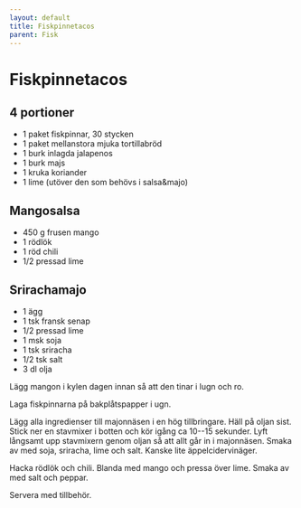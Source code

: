 ```yaml
---
layout: default
title: Fiskpinnetacos
parent: Fisk
---
```

# Fiskpinnetacos

## 4 portioner

-   1 paket fiskpinnar, 30 stycken
-   1 paket mellanstora mjuka tortillabröd
-   1 burk inlagda jalapenos
-   1 burk majs
-   1 kruka koriander
-   1 lime (utöver den som behövs i salsa&majo)

## Mangosalsa

-   450 g frusen mango
-   1 rödlök
-   1 röd chili
-   1/2 pressad lime

## Srirachamajo

-   1 ägg
-   1 tsk fransk senap
-   1/2 pressad lime
-   1 msk soja
-   1 tsk sriracha
-   1/2 tsk salt
-   3 dl olja

Lägg mangon i kylen dagen innan så att den tinar i lugn och ro.

Laga fiskpinnarna på bakplåtspapper i ugn.

Lägg alla ingredienser till majonnäsen i en hög tillbringare. Häll på
oljan sist. Stick ner en stavmixer i botten och kör igång ca 10--15
sekunder. Lyft långsamt upp stavmixern genom oljan så att allt går in i
majonnäsen. Smaka av med soja, sriracha, lime och salt. Kanske lite
äppelcidervinäger.

Hacka rödlök och chili. Blanda med mango och pressa över lime. Smaka av
med salt och peppar.

Servera med tillbehör.
